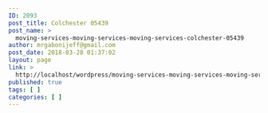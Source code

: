 ```yaml
---
ID: 2093
post_title: Colchester 05439
post_name: >
  moving-services-moving-services-moving-services-colchester-05439
author: mrgabonijeff@gmail.com
post_date: 2018-03-28 01:37:02
layout: page
link: >
  http://localhost/wordpress/moving-services-moving-services-moving-services-colchester-05439/
published: true
tags: [ ]
categories: [ ]
---
```

